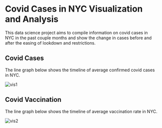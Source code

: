 # Covid Cases in NYC Visualization and Analysis


This data science project aims to compile information on covid cases in NYC in the past couple months and show the change in cases before and after the easing of lookdown and restrictions. 

## Covid Cases

The line graph below shows the timeline of average confirmed covid cases in NYC.


![vis1](graphs/MultiLinearRelation.gif)







## Covid Vaccination

The line graph below shows the timeline of average vaccination rate in NYC.


![vis2](graphs/MultiLinearRegress.gif)

